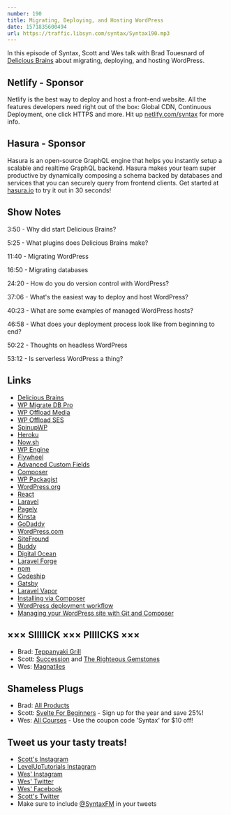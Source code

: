 ```yaml
---
number: 190
title: Migrating, Deploying, and Hosting WordPress
date: 1571835600494
url: https://traffic.libsyn.com/syntax/Syntax190.mp3
---
```


In this episode of Syntax, Scott and Wes talk with Brad Touesnard of [Delicious Brains](https://deliciousbrains.com/) about migrating, deploying, and hosting WordPress.  

## Netlify - Sponsor
Netlify is the best way to deploy and host a front-end website. All the features developers need right out of the box: Global CDN, Continuous Deployment, one click HTTPS and more. Hit up [netlify.com/syntax](https://netlify.com/syntax) for more info.

## Hasura - Sponsor
Hasura is an open-source GraphQL engine that helps you instantly setup a scalable and realtime GraphQL backend. Hasura makes your team super productive by dynamically composing a schema backed by databases and services that you can securely query from frontend clients. Get started at [hasura.io](https://hasura.io/) to try it out in 30 seconds!

## Show Notes

3:50 - Why did start Delicious Brains?

5:25 - What plugins does Delicious Brains make?

11:40 - Migrating WordPress

16:50 - Migrating databases

24:20 - How do you do version control with WordPress?

37:06 - What's the easiest way to deploy and host WordPress?

40:23 - What are some examples of managed WordPress hosts?

46:58 - What does your deployment process look like from beginning to end?

50:22 - Thoughts on headless WordPress

53:12 - Is serverless WordPress a thing? 

## Links
* [Delicious Brains](https://deliciousbrains.com/)
* [WP Migrate DB Pro](https://deliciousbrains.com/wp-migrate-db-pro/)
* [WP Offload Media](https://deliciousbrains.com/wp-offload-media/)
* [WP Offload SES](https://deliciousbrains.com/wp-offload-ses/)
* [SpinupWP](https://spinupwp.com/)
* [Heroku](https://www.heroku.com/)
* [Now.sh](https://zeit.co/home)
* [WP Engine](https://wpengine.com/)
* [Flywheel](https://getflywheel.com/)
* [Advanced Custom Fields](https://www.advancedcustomfields.com/)
* [Composer](https://getcomposer.org/)
* [WP Packagist](https://wpackagist.org/)
* [WordPress.org](https://wordpress.org/)
* [React](https://reactjs.org)
* [Laravel](https://laravel.com/)
* [Pagely](https://pagely.com/)
* [Kinsta](https://kinsta.com/)
* [GoDaddy](https://www.godaddy.com/)
* [WordPress.com](https://wordpress.com/)
* [SiteFround](https://www.siteground.com/)
* [Buddy](https://buddy.works/)
* [Digital Ocean](https://www.digitalocean.com/)
* [Laravel Forge](https://forge.laravel.com/)
* [npm](https://www.npmjs.com)
* [Codeship](https://codeship.com)
* [Gatsby](https://www.gatsbyjs.org)
* [Laravel Vapor](https://vapor.laravel.com/)
* [Installing via Composer](https://deliciousbrains.com/wp-migrate-db-pro/doc/installing-via-composer/) 
* [WordPress deployment workflow](https://spinupwp.com/wordpress-deployment-workflow-preparing/)
* [Managing your WordPress site with Git and Composer](https://deliciousbrains.com/storing-wordpress-in-git/)

## ××× SIIIIICK ××× PIIIICKS ×××
* Brad: [Teppanyaki Grill](https://amzn.to/2ATU6sY)
* Scott: [Succession](https://www.hbo.com/succession) and [The Righteous Gemstones](https://www.hbo.com/the-righteous-gemstones)
* Wes: [Magnatiles](https://amzn.to/3336kMa)

## Shameless Plugs
* Brad: [All Products](https://deliciousbrains.com/)
* Scott: [Svelte For Beginners](https://www.leveluptutorials.com/tutorials/svelte-for-beginners) - Sign up for the year and save 25%!
* Wes: [All Courses](https://wesbos.com/courses/) - Use the coupon code 'Syntax' for $10 off!

## Tweet us your tasty treats!
* [Scott's Instagram](https://www.instagram.com/stolinski/)
* [LevelUpTutorials Instagram](https://www.instagram.com/LevelUpTutorials/)
* [Wes' Instagram](https://www.instagram.com/wesbos/)
* [Wes' Twitter](https://twitter.com/wesbos)
* [Wes' Facebook](https://www.facebook.com/wesbos.developer)
* [Scott's Twitter](https://twitter.com/stolinski)
* Make sure to include [@SyntaxFM](https://twitter.com/SyntaxFM) in your tweets
